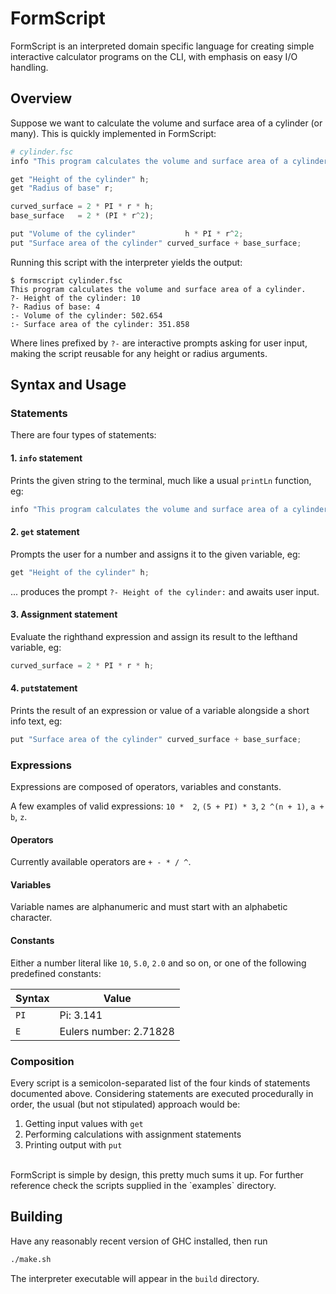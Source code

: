 # FormScript

FormScript is an interpreted domain specific language for creating simple 
interactive calculator programs on the CLI, with emphasis on easy I/O handling.

## Overview

Suppose we want to calculate the volume and surface area of a cylinder (or many).
This is quickly implemented in FormScript:

```python
# cylinder.fsc
info "This program calculates the volume and surface area of a cylinder.";

get "Height of the cylinder" h;
get "Radius of base" r;

curved_surface = 2 * PI * r * h;
base_surface   = 2 * (PI * r^2);

put "Volume of the cylinder"		   h * PI * r^2;
put "Surface area of the cylinder" curved_surface + base_surface;
```

Running this script with the interpreter yields the output: 

```
$ formscript cylinder.fsc
This program calculates the volume and surface area of a cylinder.
?- Height of the cylinder: 10
?- Radius of base: 4
:- Volume of the cylinder: 502.654
:- Surface area of the cylinder: 351.858
```

Where lines prefixed by `?-` are interactive prompts asking for user input, making the script reusable for any height or radius arguments.

## Syntax and Usage

### Statements

There are four types of statements:

#### 1. `info` statement
Prints the given string to the terminal, much like a usual `printLn` function, eg:
```py
info "This program calculates the volume and surface area of a cylinder.";
```
#### 2. `get` statement
Prompts the user for a number and assigns it to the given variable, eg:
```py
get "Height of the cylinder" h;
```
... produces the prompt
`?- Height of the cylinder:` and awaits user input.

#### 3. Assignment statement

Evaluate the righthand expression and assign its result to the lefthand variable, eg:
```py
curved_surface = 2 * PI * r * h;
```

#### 4. `put`statement

Prints the result of an expression or value of a variable alongside a short info text, eg:

```py
put "Surface area of the cylinder" curved_surface + base_surface;
```

### Expressions

Expressions are composed of operators, variables and constants.

A few examples of valid expressions: `10 *  2`, `(5 + PI) * 3`, `2 ^(n + 1)`, `a + b`, `z`.

#### Operators

Currently available operators are `+ - * / ^`.

#### Variables

Variable names are alphanumeric and must start with an alphabetic character.

#### Constants

Either a number literal like `10`, `5.0`, `2.0` and so on, or one of the following predefined constants:

| Syntax | Value |
|--------|-------|
| `PI` | Pi: 3.141|
| `E` | Eulers number: 2.71828 |


### Composition

Every script is a semicolon-separated list of the four kinds of statements documented above. Considering statements are executed procedurally in order, the usual (but not stipulated) approach would be:

1. Getting input values with `get`
2. Performing calculations with assignment statements
3. Printing output with `put`

<br>
FormScript is simple by design, this pretty much sums it up. For further reference check the scripts supplied in the `examples` directory.

## Building

Have any reasonably recent version of GHC installed,
then run
```bash
./make.sh 
```

The interpreter executable will appear in the `build` directory.
